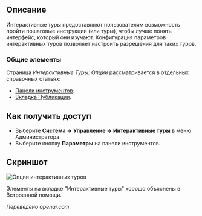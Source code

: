 <!-- Filename: Help4.x:Guided_Tours:_Options / Display title: Экскурсии: Варианты -->

## Описание

Интерактивные туры предоставляют пользователям возможность пройти пошаговые инструкции (или туры), чтобы лучше понять интерфейс, который они изучают. Конфигурация параметров интерактивных туров позволяет настроить разрешения для таких туров.

### Общие элементы

Страница *Интерактивные Туры: Опции* рассматривается в отдельных справочных статьях:

* [Панели инструментов](jdocmanual?article=help/common-elements/toolbars).
* [Вкладка Публикации](jdocmanual?article=help/common-elements/edit-publishing).

## Как получить доступ

- Выберите **Система -> Управление -> Интерактивные туры** в меню Администратора.
- Выберите кнопку **Параметры** на панели инструментов.

## Скриншот

![Опции интерактивных туров](../../../en/images/guided-tours/guided-tours-options.png)

Элементы на вкладке "Интерактивные туры" хорошо объяснены в Встроенной помощи.

*Переведено openai.com*

